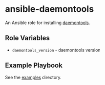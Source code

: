 # ansible-daemontools

An Ansible role for installing [daemontools](http://cr.yp.to/daemontools.html).

## Role Variables

- `daemontools_version` - daemontools version

## Example Playbook

See the [examples](./examples/) directory.
